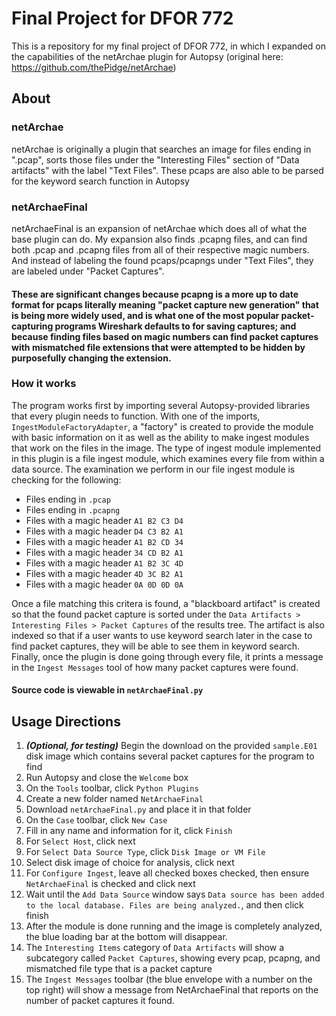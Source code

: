 # Final Project for DFOR 772

This is a repository for my final project of DFOR 772, in which I expanded on the capabilities of the netArchae plugin for Autopsy (original here: https://github.com/thePidge/netArchae)

## About 
### netArchae
netArchae is originally a plugin that searches an image for files ending in ".pcap", sorts those files under the "Interesting Files" section of "Data artifacts" with the label "Text Files". These pcaps are also able to be parsed for the keyword search function in Autopsy
### netArchaeFinal
netArchaeFinal is an expansion of netArchae which does all of what the base plugin can do. My expansion also finds .pcapng files, and can find both .pcap and .pcapng files from all of their respective magic numbers. And instead of labeling the found pcaps/pcapngs under "Text Files", they are labeled under "Packet Captures". 

#### These are significant changes because pcapng is a more up to date format for pcaps literally meaning "packet capture new generation" that is being more widely used, and is what one of the most popular packet-capturing programs Wireshark defaults to for saving captures; and because finding files based on magic numbers can find packet captures with mismatched file extensions that were attempted to be hidden by purposefully changing the extension.

### How it works
The program works first by importing several Autopsy-provided libraries that every plugin needs to function. With one of the imports, `IngestModuleFactoryAdapter`, a "factory" is created to provide the module with basic information on it as well as the ability to make ingest modules that work on the files in the image. The type of ingest module implemented in this plugin is a file ingest module, which examines every file from within a data source. The examination we perform in our file ingest module is checking for the following: 
- Files ending in `.pcap`
- Files ending in `.pcapng`
- Files with a magic header `A1 B2 C3 D4`
- Files with a magic header `D4 C3 B2 A1`
- Files with a magic header `A1 B2 CD 34`
- Files with a magic header `34 CD B2 A1`
- Files with a magic header `A1 B2 3C 4D`
- Files with a magic header `4D 3C B2 A1`
- Files with a magic header `0A 0D 0D 0A`

Once a file matching this critera is found, a "blackboard artifact" is created so that the found packet capture is sorted under the `Data Artifacts > Interesting Files > Packet Captures` of the results tree. The artifact is also indexed so that if a user wants to use keyword search later in the case to find packet captures, they will be able to see them in keyword search. Finally, once the plugin is done going through every file, it prints a message in the `Ingest Messages` tool of how many packet captures were found.
#### Source code is viewable in `netArchaeFinal.py`


## Usage Directions
1. ***(Optional, for testing)*** Begin the download on the provided `sample.E01` disk image which contains several packet captures for the program to find
2. Run Autopsy and close the `Welcome` box
3. On the `Tools` toolbar, click `Python Plugins`
4. Create a new folder named `NetArchaeFinal`
5. Download `netArchaeFinal.py` and place it in that folder
6. On the `Case` toolbar, click `New Case`
7. Fill in any name and information for it, click `Finish`
8. For `Select Host`, click next
9. For `Select Data Source Type`, click `Disk Image or VM File`
10. Select disk image of choice for analysis, click next
11. For `Configure Ingest`, leave all checked boxes checked, then ensure `NetArchaeFinal` is checked and click next
12. Wait until the `Add Data Source` window says `Data source has been added to the local database. Files are being analyzed.`, and then click finish
13. After the module is done running and the image is completely analyzed, the blue loading bar at the bottom will disappear.
14. The `Interesting Items` category of `Data Artifacts` will show a subcategory called `Packet Captures`, showing every pcap, pcapng, and mismatched file type that is a packet capture
15. The `Ingest Messages` toolbar (the blue envelope with a number on the top right) will show a message from NetArchaeFinal that reports on the number of packet captures it found.
